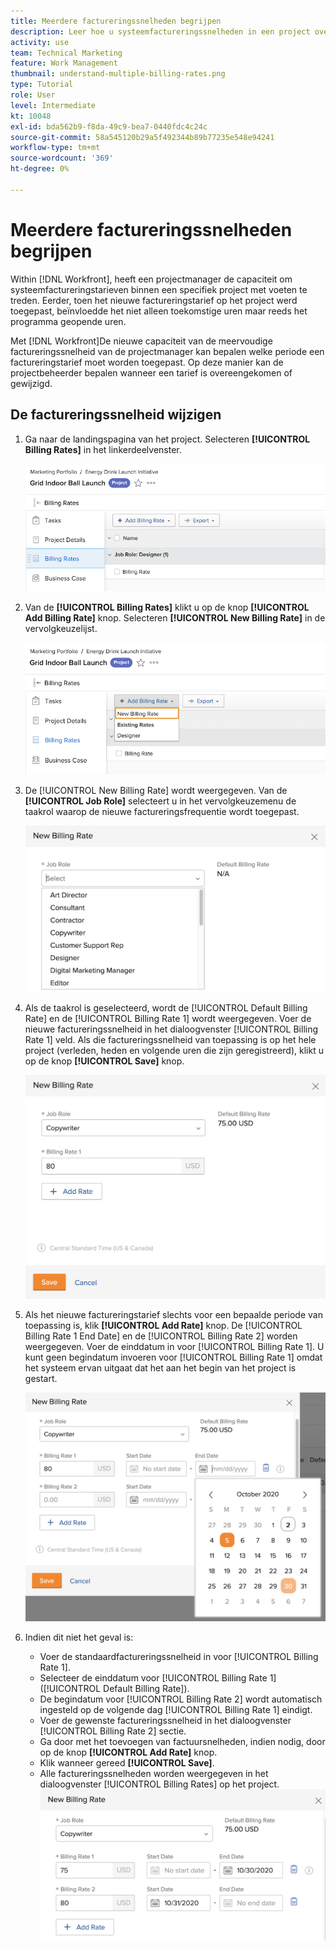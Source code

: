 ```yaml
---
title: Meerdere factureringssnelheden begrijpen
description: Leer hoe u systeemfactureringssnelheden in een project overschrijft.
activity: use
team: Technical Marketing
feature: Work Management
thumbnail: understand-multiple-billing-rates.png
type: Tutorial
role: User
level: Intermediate
kt: 10048
exl-id: bda562b9-f8da-49c9-bea7-0440fdc4c24c
source-git-commit: 58a545120b29a5f492344b89b77235e548e94241
workflow-type: tm+mt
source-wordcount: '369'
ht-degree: 0%

---
```


# Meerdere factureringssnelheden begrijpen

Within [!DNL Workfront], heeft een projectmanager de capaciteit om systeemfactureringstarieven binnen een specifiek project met voeten te treden. Eerder, toen het nieuwe factureringstarief op het project werd toegepast, beïnvloedde het niet alleen toekomstige uren maar reeds het programma geopende uren.

Met [!DNL Workfront]De nieuwe capaciteit van de meervoudige factureringssnelheid van de projectmanager kan bepalen welke periode een factureringstarief moet worden toegepast. Op deze manier kan de projectbeheerder bepalen wanneer een tarief is overeengekomen of gewijzigd.

## De factureringssnelheid wijzigen

1. Ga naar de landingspagina van het project. Selecteren **[!UICONTROL Billing Rates]** in het linkerdeelvenster.

   ![Een afbeelding van het selecteren [!UICONTROL Billing Rates] in [!DNL Workfront]](assets/project-finances-1.png)

1. Van de **[!UICONTROL Billing Rates]** klikt u op de knop **[!UICONTROL Add Billing Rate]** knop. Selecteren **[!UICONTROL New Billing Rate]** in de vervolgkeuzelijst.

   ![Een afbeelding van het selecteren [!UICONTROL New Billing Rate] in [!DNL Workfront]](assets/project-finances-2.png)

1. De [!UICONTROL New Billing Rate] wordt weergegeven. Van de **[!UICONTROL Job Role]** selecteert u in het vervolgkeuzemenu de taakrol waarop de nieuwe factureringsfrequentie wordt toegepast.

   ![Een afbeelding van het selecteren van taakrollen in een nieuwe factureringssnelheid in [!DNL Workfront]](assets/project-finances-3.png)

1. Als de taakrol is geselecteerd, wordt de [!UICONTROL Default Billing Rate] en de [!UICONTROL Billing Rate 1] wordt weergegeven. Voer de nieuwe factureringssnelheid in het dialoogvenster [!UICONTROL Billing Rate 1] veld. Als die factureringssnelheid van toepassing is op het hele project (verleden, heden en volgende uren die zijn geregistreerd), klikt u op de knop **[!UICONTROL Save]** knop.

   ![Een afbeelding van het opslaan van een nieuwe factureringssnelheid die van toepassing is op het gehele project in [!DNL Workfront]](assets/project-finances-5.png)

1. Als het nieuwe factureringstarief slechts voor een bepaalde periode van toepassing is, klik **[!UICONTROL Add Rate]** knop. De [!UICONTROL Billing Rate 1 End Date] en de [!UICONTROL Billing Rate 2] worden weergegeven. Voer de einddatum in voor [!UICONTROL Billing Rate 1]. U kunt geen begindatum invoeren voor [!UICONTROL Billing Rate 1] omdat het systeem ervan uitgaat dat het aan het begin van het project is gestart.

   ![Een afbeelding van het maken van een nieuwe factureringssnelheid die van toepassing is op een bepaalde periode, te beginnen bij het begin van het project in [!DNL Workfront]](assets/project-finances-6.png)

1. Indien dit niet het geval is:

   * Voer de standaardfactureringssnelheid in voor [!UICONTROL Billing Rate 1].
   * Selecteer de einddatum voor [!UICONTROL Billing Rate 1] ([!UICONTROL Default Billing Rate]).
   * De begindatum voor [!UICONTROL Billing Rate 2] wordt automatisch ingesteld op de volgende dag [!UICONTROL Billing Rate 1] eindigt.
   * Voer de gewenste factureringssnelheid in het dialoogvenster [!UICONTROL Billing Rate 2] sectie.
   * Ga door met het toevoegen van factuursnelheden, indien nodig, door op de knop **[!UICONTROL Add Rate]** knop.
   * Klik wanneer gereed **[!UICONTROL Save]**.
   * Alle factureringssnelheden worden weergegeven in het dialoogvenster [!UICONTROL Billing Rates] op het project.
   ![Een afbeelding van het maken van nieuwe factureringssnelheden die van toepassing zijn op de verschillende tijdsperioden in [!DNL Workfront]](assets/project-finances-7.png)
